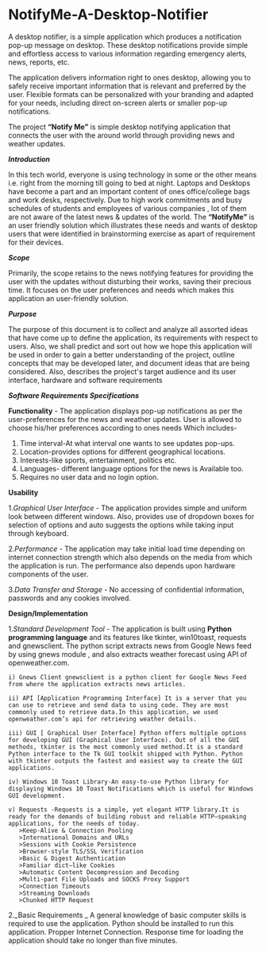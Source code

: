 # NotifyMe-A-Desktop-Notifier

A desktop notifier, is a simple application which produces a notification pop-up message on desktop. These desktop notifications provide simple and effortless access to various information regarding emergency alerts, news, reports, etc.

The application delivers information right to ones desktop, allowing you to safely receive important information that is relevant and preferred by the user. Flexible formats can be personalized with your branding and adapted for your needs, including direct on-screen alerts or smaller pop-up notifications.

The project **“Notify Me”** is simple desktop notifying application that connects the user with the around world through providing news and weather updates.

_**Introduction**_

In this tech world, everyone is using technology in some or the other means i.e. right from the morning till going to bed at night. Laptops and Desktops have become a part and an important content of ones office/college bags and work desks, respectively. Due to high work commitments and busy schedules of students and employees of various companies , lot of them are not aware of the latest news & updates of the world. The **“NotifyMe”** is an user friendly solution which illustrates these needs and wants of desktop users that were identified in brainstorming exercise as apart of requirement for their devices.

_**Scope**_

Primarily, the scope retains to the news notifying features for providing the user with the updates without disturbing their works, saving their precious time. It focuses on the user preferences and needs which makes this application an user-friendly solution.

_**Purpose**_

The purpose of this document is to collect and analyze all assorted ideas that have come up to define the application, its requirements with respect to users. Also, we shall predict and sort out how we hope this application will be used in order to gain a better understanding of the project, outline concepts that may be developed later, and document ideas that are being considered. Also, describes the project's target audience and its user interface, hardware and software requirements

_**Software Requirements Specifications**_

**Functionality** - The application displays pop-up notifications as per the user-preferences for the news and weather updates. User is allowed to choose his/her preferences according to ones needs Which includes- 
1. Time interval-At what interval one wants to see updates pop-ups.
2. Location-provides options for different geographical locations. 
3. Interests-like sports, entertainment, politics etc.
4. Languages- different language options for the news is Available too.
5. Requires no user data and no login option.

**Usability** 

1._Graphical User Interface_ - The application provides simple and uniform look between different windows. Also, provides use of dropdown boxes for selection of options and auto      suggests the options while taking input through keyboard.

2._Performance_ - The application may take initial load time depending on internet connection strength which also depends on the media from which the application is run. The   performance also depends upon hardware components of the user.

3._Data Transfer and Storage_ - No accessing of confidential information, passwords and any cookies involved.

**Design/Implementation**

1._Standard Development Tool_ - The application is built using **Python programming language** and its features like tkinter, win10toast, requests and gnewsclient. The python script extracts news from Google News feed by using gnews module , and also extracts weather forecast using API of openweather.com.

    i) Gnews Client gnewsclient is a python client for Google News Feed from where the application extracts news articles.

    ii) API [Application Programming Interface] It is a server that you can use to retrieve and send data to using code. They are most commonly used to retrieve data.In this application, we used openweather.com’s api for retrieving weather details.

    iii) GUI [ Graphical User Interface] Python offers multiple options for developing GUI (Graphical User Interface). Out of all the GUI methods, tkinter is the most commonly used method.It is a standard Python interface to the Tk GUI toolkit shipped with Python. Python with tkinter outputs the fastest and easiest way to create the GUI applications.

    iv) Windows 10 Toast Library-An easy-to-use Python library for displaying Windows 10 Toast Notifications which is useful for Windows GUI development.

    v) Requests -Requests is a simple, yet elegant HTTP library.It is ready for the demands of building robust and reliable HTTP–speaking applications, for the needs of today.
       >Keep-Alive & Connection Pooling 
       >International Domains and URLs 
       >Sessions with Cookie Persistence 
       >Browser-style TLS/SSL Verification  
       >Basic & Digest Authentication
       >Familiar dict–like Cookies 
       >Automatic Content Decompression and Decoding  
       >Multi-part File Uploads and SOCKS Proxy Support 
       >Connection Timeouts
       >Streaming Downloads  
       >Chunked HTTP Request

2._Basic Requirements _ 
 A general knowledge of basic computer skills is required to use the application. 
 Python should be installed to run this application. 
 Propper Internet Connection. 
 Response time for loading the application should take no longer than five minutes.
 
